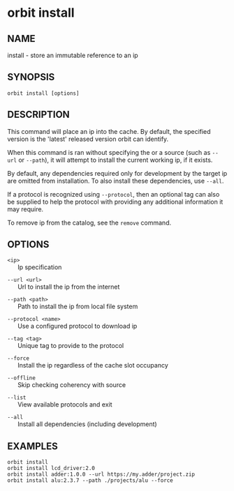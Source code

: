 # __orbit install__

## __NAME__

install - store an immutable reference to an ip

## __SYNOPSIS__

```
orbit install [options]
```

## __DESCRIPTION__

This command will place an ip into the cache. By default, the specified version
is the 'latest' released version orbit can identify.

When this command is ran without specifying the <ip> or a source (such as
`--url` or `--path`), it will attempt to install the current working ip, if it
exists.

By default, any dependencies required only for development by the target ip are
omitted from installation. To also install these dependencies, use `--all`.

If a protocol is recognized using `--protocol`, then an optional tag can also 
be supplied to help the protocol with providing any additional information it
may require. 

To remove ip from the catalog, see the `remove` command.

## __OPTIONS__

`<ip>`  
      Ip specification

`--url <url>`  
      Url to install the ip from the internet

`--path <path>`  
      Path to install the ip from local file system

`--protocol <name>`  
      Use a configured protocol to download ip

`--tag <tag>`  
      Unique tag to provide to the protocol

`--force`  
      Install the ip regardless of the cache slot occupancy

`--offline`  
      Skip checking coherency with source

`--list`  
      View available protocols and exit

`--all`  
      Install all dependencies (including development)

## __EXAMPLES__

```
orbit install
orbit install lcd_driver:2.0
orbit install adder:1.0.0 --url https://my.adder/project.zip
orbit install alu:2.3.7 --path ./projects/alu --force
```

